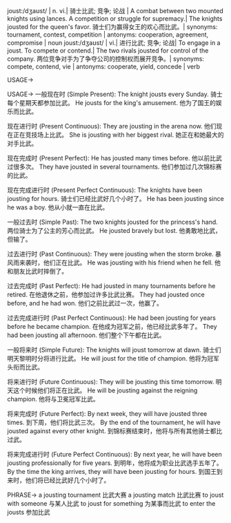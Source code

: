 joust:/dʒaʊst/ | n. vi.| 骑士比武; 竞争; 论战 | A combat between two mounted knights using lances. A competition or struggle for supremacy.|  The knights jousted for the queen's favor. 骑士们为赢得女王的欢心而比武。| synonyms: tournament, contest, competition | antonyms: cooperation, agreement, compromise | noun
joust:/dʒaʊst/ | vi.|  进行比武; 竞争; 论战| To engage in a joust. To compete or contend.| The two rivals jousted for control of the company.  两位竞争对手为了争夺公司的控制权而展开竞争。| synonyms: compete, contend, vie | antonyms: cooperate, yield, concede | verb

USAGE->

USAGE->
一般现在时 (Simple Present):
The knight jousts every Sunday. 骑士每个星期天都参加比武。
He jousts for the king's amusement. 他为了国王的娱乐而比武。

现在进行时 (Present Continuous):
They are jousting in the arena now. 他们现在正在竞技场上比武。
She is jousting with her biggest rival. 她正在和她最大的对手比武。

现在完成时 (Present Perfect):
He has jousted many times before. 他以前比武过很多次。
They have jousted in several tournaments. 他们参加过几次锦标赛的比武。

现在完成进行时 (Present Perfect Continuous):
The knights have been jousting for hours. 骑士们已经比武好几个小时了。
He has been jousting since he was a boy. 他从小就一直在比武。


一般过去时 (Simple Past):
The two knights jousted for the princess's hand. 两位骑士为了公主的芳心而比武。
He jousted bravely but lost. 他勇敢地比武，但输了。

过去进行时 (Past Continuous):
They were jousting when the storm broke.  暴风雨来袭时，他们正在比武。
He was jousting with his friend when he fell. 他和朋友比武时摔倒了。

过去完成时 (Past Perfect):
He had jousted in many tournaments before he retired.  在他退休之前，他参加过许多比武比赛。
They had jousted once before, and he had won. 他们之前比武过一次，他赢了。

过去完成进行时 (Past Perfect Continuous):
He had been jousting for years before he became champion.  在他成为冠军之前，他已经比武多年了。
They had been jousting all afternoon. 他们整个下午都在比武。

一般将来时 (Simple Future):
The knights will joust tomorrow at dawn. 骑士们明天黎明时分将进行比武。
He will joust for the title of champion. 他将为冠军头衔而比武。

将来进行时 (Future Continuous):
They will be jousting this time tomorrow. 明天这个时候他们将正在比武。
He will be jousting against the reigning champion. 他将与卫冕冠军比武。


将来完成时 (Future Perfect):
By next week, they will have jousted three times. 到下周，他们将比武三次。
By the end of the tournament, he will have jousted against every other knight. 到锦标赛结束时，他将与所有其他骑士都比过武。


将来完成进行时 (Future Perfect Continuous):
By next year, he will have been jousting professionally for five years. 到明年，他将成为职业比武选手五年了。
By the time the king arrives, they will have been jousting for hours. 到国王到来时，他们将已经比武好几个小时了。


PHRASE->
a jousting tournament  比武大赛
a jousting match 比武比赛
to joust with someone 与某人比武
to joust for something 为某事而比武
to enter the jousts 参加比武
